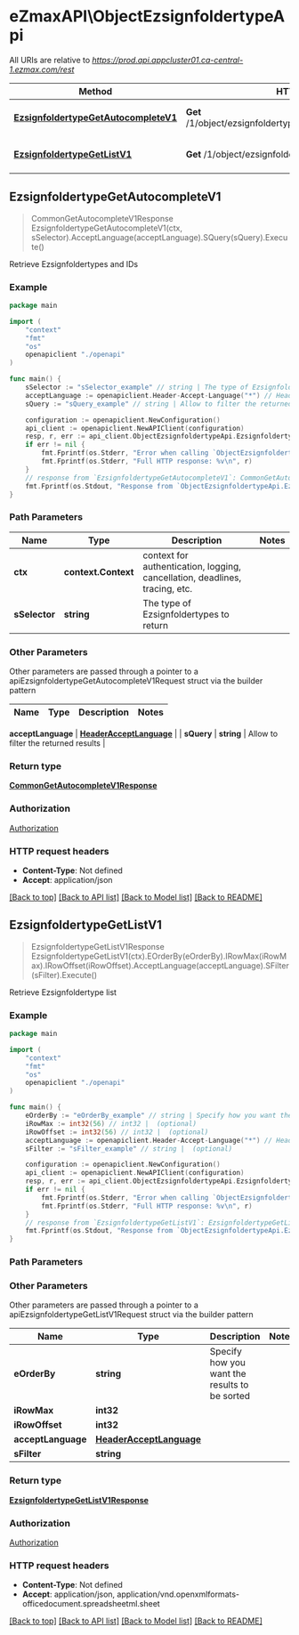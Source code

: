 # eZmaxAPI\ObjectEzsignfoldertypeApi

All URIs are relative to *https://prod.api.appcluster01.ca-central-1.ezmax.com/rest*

Method | HTTP request | Description
------------- | ------------- | -------------
[**EzsignfoldertypeGetAutocompleteV1**](ObjectEzsignfoldertypeApi.md#EzsignfoldertypeGetAutocompleteV1) | **Get** /1/object/ezsignfoldertype/getAutocomplete/{sSelector}/ | Retrieve Ezsignfoldertypes and IDs
[**EzsignfoldertypeGetListV1**](ObjectEzsignfoldertypeApi.md#EzsignfoldertypeGetListV1) | **Get** /1/object/ezsignfoldertype/getList | Retrieve Ezsignfoldertype list



## EzsignfoldertypeGetAutocompleteV1

> CommonGetAutocompleteV1Response EzsignfoldertypeGetAutocompleteV1(ctx, sSelector).AcceptLanguage(acceptLanguage).SQuery(sQuery).Execute()

Retrieve Ezsignfoldertypes and IDs



### Example

```go
package main

import (
    "context"
    "fmt"
    "os"
    openapiclient "./openapi"
)

func main() {
    sSelector := "sSelector_example" // string | The type of Ezsignfoldertypes to return
    acceptLanguage := openapiclient.Header-Accept-Language("*") // HeaderAcceptLanguage |  (optional)
    sQuery := "sQuery_example" // string | Allow to filter the returned results (optional)

    configuration := openapiclient.NewConfiguration()
    api_client := openapiclient.NewAPIClient(configuration)
    resp, r, err := api_client.ObjectEzsignfoldertypeApi.EzsignfoldertypeGetAutocompleteV1(context.Background(), sSelector).AcceptLanguage(acceptLanguage).SQuery(sQuery).Execute()
    if err != nil {
        fmt.Fprintf(os.Stderr, "Error when calling `ObjectEzsignfoldertypeApi.EzsignfoldertypeGetAutocompleteV1``: %v\n", err)
        fmt.Fprintf(os.Stderr, "Full HTTP response: %v\n", r)
    }
    // response from `EzsignfoldertypeGetAutocompleteV1`: CommonGetAutocompleteV1Response
    fmt.Fprintf(os.Stdout, "Response from `ObjectEzsignfoldertypeApi.EzsignfoldertypeGetAutocompleteV1`: %v\n", resp)
}
```

### Path Parameters


Name | Type | Description  | Notes
------------- | ------------- | ------------- | -------------
**ctx** | **context.Context** | context for authentication, logging, cancellation, deadlines, tracing, etc.
**sSelector** | **string** | The type of Ezsignfoldertypes to return | 

### Other Parameters

Other parameters are passed through a pointer to a apiEzsignfoldertypeGetAutocompleteV1Request struct via the builder pattern


Name | Type | Description  | Notes
------------- | ------------- | ------------- | -------------

 **acceptLanguage** | [**HeaderAcceptLanguage**](HeaderAcceptLanguage.md) |  | 
 **sQuery** | **string** | Allow to filter the returned results | 

### Return type

[**CommonGetAutocompleteV1Response**](CommonGetAutocompleteV1Response.md)

### Authorization

[Authorization](../README.md#Authorization)

### HTTP request headers

- **Content-Type**: Not defined
- **Accept**: application/json

[[Back to top]](#) [[Back to API list]](../README.md#documentation-for-api-endpoints)
[[Back to Model list]](../README.md#documentation-for-models)
[[Back to README]](../README.md)


## EzsignfoldertypeGetListV1

> EzsignfoldertypeGetListV1Response EzsignfoldertypeGetListV1(ctx).EOrderBy(eOrderBy).IRowMax(iRowMax).IRowOffset(iRowOffset).AcceptLanguage(acceptLanguage).SFilter(sFilter).Execute()

Retrieve Ezsignfoldertype list



### Example

```go
package main

import (
    "context"
    "fmt"
    "os"
    openapiclient "./openapi"
)

func main() {
    eOrderBy := "eOrderBy_example" // string | Specify how you want the results to be sorted (optional)
    iRowMax := int32(56) // int32 |  (optional)
    iRowOffset := int32(56) // int32 |  (optional)
    acceptLanguage := openapiclient.Header-Accept-Language("*") // HeaderAcceptLanguage |  (optional)
    sFilter := "sFilter_example" // string |  (optional)

    configuration := openapiclient.NewConfiguration()
    api_client := openapiclient.NewAPIClient(configuration)
    resp, r, err := api_client.ObjectEzsignfoldertypeApi.EzsignfoldertypeGetListV1(context.Background()).EOrderBy(eOrderBy).IRowMax(iRowMax).IRowOffset(iRowOffset).AcceptLanguage(acceptLanguage).SFilter(sFilter).Execute()
    if err != nil {
        fmt.Fprintf(os.Stderr, "Error when calling `ObjectEzsignfoldertypeApi.EzsignfoldertypeGetListV1``: %v\n", err)
        fmt.Fprintf(os.Stderr, "Full HTTP response: %v\n", r)
    }
    // response from `EzsignfoldertypeGetListV1`: EzsignfoldertypeGetListV1Response
    fmt.Fprintf(os.Stdout, "Response from `ObjectEzsignfoldertypeApi.EzsignfoldertypeGetListV1`: %v\n", resp)
}
```

### Path Parameters



### Other Parameters

Other parameters are passed through a pointer to a apiEzsignfoldertypeGetListV1Request struct via the builder pattern


Name | Type | Description  | Notes
------------- | ------------- | ------------- | -------------
 **eOrderBy** | **string** | Specify how you want the results to be sorted | 
 **iRowMax** | **int32** |  | 
 **iRowOffset** | **int32** |  | 
 **acceptLanguage** | [**HeaderAcceptLanguage**](HeaderAcceptLanguage.md) |  | 
 **sFilter** | **string** |  | 

### Return type

[**EzsignfoldertypeGetListV1Response**](EzsignfoldertypeGetListV1Response.md)

### Authorization

[Authorization](../README.md#Authorization)

### HTTP request headers

- **Content-Type**: Not defined
- **Accept**: application/json, application/vnd.openxmlformats-officedocument.spreadsheetml.sheet

[[Back to top]](#) [[Back to API list]](../README.md#documentation-for-api-endpoints)
[[Back to Model list]](../README.md#documentation-for-models)
[[Back to README]](../README.md)

